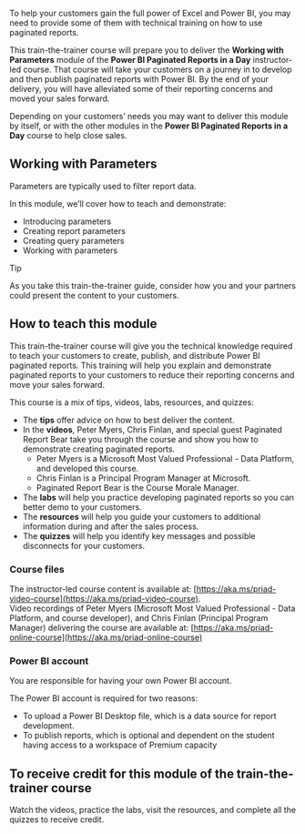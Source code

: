 To help your customers gain the full power of Excel and Power BI, you may need to provide some of them with technical training on how to use paginated reports. 

This train-the-trainer course will prepare you to deliver the **Working with Parameters** module of the **Power BI Paginated Reports in a Day** instructor-led course. 
That course will take your customers on a journey in to develop and then publish paginated reports with Power BI. By the end of your delivery, you will have alleviated some of their reporting concerns and moved your sales forward.  

Depending on your customers’ needs you may want to deliver this module by itself, or with the other modules in the **Power BI Paginated Reports in a Day** course to help close sales.

## Working with Parameters

Parameters are typically used to filter report data.

In this module, we’ll cover how to teach and demonstrate:

- Introducing parameters
- Creating report parameters
- Creating query parameters
- Working with parameters

> [!TIP]
> As you take this train-the-trainer guide, consider how you and your partners could present the content to your customers. 


## How to teach this module 
This train-the-trainer course will give you the technical knowledge required to teach your customers to create, publish, and distribute Power BI paginated reports. This training will help you explain and demonstrate paginated reports to your customers to reduce their reporting concerns and move your sales forward.

This course is a mix of tips, videos, labs, resources, and quizzes:
- The **tips** offer advice on how to best deliver the content.
- In the **videos**, Peter Myers, Chris Finlan, and special guest Paginated Report Bear take you through the course and show you how to demonstrate creating paginated reports.
    - Peter Myers is a Microsoft Most Valued Professional - Data Platform, and developed this course.
    - Chris Finlan is a Principal Program Manager at Microsoft.
    - Paginated Report Bear is the Course Morale Manager.
- The **labs** will help you practice developing paginated reports so you can better demo to your customers.
- The **resources** will help you guide your customers to additional information during and after the sales process.
- The **quizzes** will help you identify key messages and possible disconnects for your customers.


### Course files

The instructor-led course content is available at: [https://aka.ms/priad-video-course](https://aka.ms/priad-video-course).  
Video recordings of Peter Myers (Microsoft Most Valued Professional - Data Platform, and course developer), and Chris Finlan (Principal Program Manager) delivering the course are available at: [https://aka.ms/priad-online-course](https://aka.ms/priad-online-course)

### Power BI account
You are responsible for having your own Power BI account.

The Power BI account is required for two reasons: 
- To upload a Power BI Desktop file, which is a data source for report development. 
- To publish reports, which is optional and dependent on the student having access to a workspace of Premium capacity

## To receive credit for this module of the train-the-trainer course 
Watch the videos, practice the labs, visit the resources, and complete all the quizzes to receive credit.